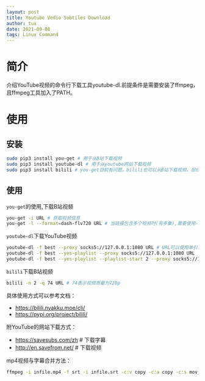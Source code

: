 ```yaml
---
layout: post
title: Youtube Vedio Subtiles Download
author: tux
date: 2021-09-08
tags: Linux Command
---
```


# 简介

介绍YouTube视频的命令行下载工具youtube-dl.前提条件是需要安装了ffmpeg，且ffmpeg工具加入了PATH。

# 使用

## 安装

```bash
sudo pip3 install you-get # 用于从B站下载视频
sudo pip3 install youtube-dl # 用于从youtube网站下载视频
sudo pip3 install bilili # you-get目前有问题，bilili也可以从B站下载视频，但线程数不要太大，线程数设置为2是比较稳定的
```

## 使用

`you-get`的使用,下载B站视频

```bash
you-get -i URL # 获取视频信息
you-get -l --format=dash-flv720 URL # 当链接包含多个视频时(有多集),需要使用-l.--format=dash-flv720用于下载720p的mp4格式的视频
```

`youtube-dl`下载YouTube视频

```bash
youtube-dl -f best --proxy socks5://127.0.0.1:1080 URL # URL可以使用单引号括起来，因为URL中可能包含&符号
youtube-dl -f best --yes-playlist --proxy socks5://127.0.0.1:1080 URL
youtube-dl -f best --yes-playlist --playlist-start 2 --proxy socks5://127.0.0.1:1080 URL # 从第2个视频开始，第一个视频编号为1.--playlist-end指定结束下载第几个视频，默认是最后一个
```
`bilili`下载B站视频

```bash
bilili -n 2 -q 74 URL # 74表示视频质量为720p
```
具体使用方式可以参考文档：

- https://bilili.nyakku.moe/cli/
- https://pypi.org/project/bilili/
  
附YouTube的网站下载方式：

- https://savesubs.com/zh # 下载字幕
- http://en.savefrom.net/ # 下载视频

mp4视频与字幕合并方法：

```bash
ffmpeg -i infile.mp4 -f srt -i infile.srt -c:v copy -c:a copy -c:s mov_text outfile.mp4
```

